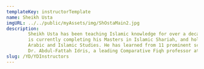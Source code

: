 ```yaml
---
templateKey: instructorTemplate
name: Sheikh Usta
imgURL: ../../public/myAssets/img/ShOstaMain2.jpg
description: 
        Sheikh Usta has been teaching Islamic knowledge for over a decade. Sheikh Usta
        is currently completing his Masters in Islamic Shariah, and holds a Bachelors in
        Arabic and Islamic Studies. He has learned from 11 prominent scholars including
        Dr. Abdul-Fattah Idris, a leading Comparative Fiqh professor at al-Azhar.
slug: /YD/YDInstructors
---
```

